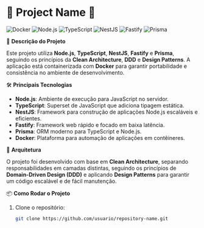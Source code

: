 # 🌊 **Project Name** 🚀

![Docker](https://img.shields.io/badge/docker-%230db7ed.svg?style=for-the-badge&logo=docker&logoColor=white)
![Node.js](https://img.shields.io/badge/Node.js-339933?style=for-the-badge&logo=nodedotjs&logoColor=white)
![TypeScript](https://img.shields.io/badge/TypeScript-007ACC?style=for-the-badge&logo=typescript&logoColor=white)
![NestJS](https://img.shields.io/badge/NestJS-E0234E?style=for-the-badge&logo=nestjs&logoColor=white)
![Fastify](https://img.shields.io/badge/Fastify-202020?style=for-the-badge&logo=fastify&logoColor=white)
![Prisma](https://img.shields.io/badge/Prisma-2D3748?style=for-the-badge&logo=prisma&logoColor=white)

🎯 **Descrição do Projeto**

Este projeto utiliza **Node.js**, **TypeScript**, **NestJS**, **Fastify** e **Prisma**, seguindo os princípios da **Clean Architecture**, **DDD** e **Design Patterns**. A aplicação está containerizada com **Docker** para garantir portabilidade e consistência no ambiente de desenvolvimento.

🛠️ **Principais Tecnologias**

- **Node.js**: Ambiente de execução para JavaScript no servidor.
- **TypeScript**: Superset de JavaScript que adiciona tipagem estática.
- **NestJS**: Framework para construção de aplicações Node.js escaláveis e eficientes.
- **Fastify**: Framework web rápido e focado em baixa latência.
- **Prisma**: ORM moderno para TypeScript e Node.js.
- **Docker**: Plataforma para automação de aplicações em contêineres.

📐 **Arquitetura**

O projeto foi desenvolvido com base em **Clean Architecture**, separando responsabilidades em camadas distintas, seguindo os princípios de **Domain-Driven Design (DDD)** e aplicando **Design Patterns** para garantir um código escalável e de fácil manutenção.

📦 **Como Rodar o Projeto**

1. Clone o repositório:
   ```bash
   git clone https://github.com/usuario/repository-name.git
   ```
